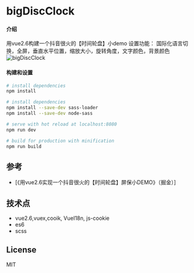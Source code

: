 # bigDiscClock

#### 介绍
用vue2.6构建一个抖音很火的【时间轮盘】小demo
设置功能： 国际化语言切换，全屏，垂直水平位置，缩放大小，旋转角度，文字颜色，背景颜色
![bigDiscClock]()

#### 构建和设置

``` bash
# install dependencies
npm install

# install dependencies
npm install --save-dev sass-loader
npm install --save-dev node-sass

# serve with hot reload at localhost:8080
npm run dev

# build for production with minification
npm run build

```

## 参考
- [《用vue2.6实现一个抖音很火的【时间轮盘】屏保小DEMO》（掘金）]

## 技术点
- vue2.6,vuex,cooik, VueI18n, js-cookie
- es6
- scss

## License

MIT
